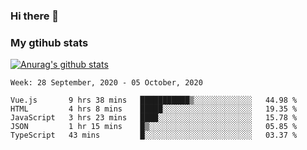 ### Hi there 👋

### My gtihub stats

[![Anurag's github stats](https://github-readme-stats.vercel.app/api?username=gaozhidong)](https://github.com/gaozhidong/github-readme-stats)

<!--START_SECTION:waka-->
```text
Week: 28 September, 2020 - 05 October, 2020

Vue.js       9 hrs 38 mins   ███████████▒░░░░░░░░░░░░░   44.98 % 
HTML         4 hrs 8 mins    █████░░░░░░░░░░░░░░░░░░░░   19.35 % 
JavaScript   3 hrs 23 mins   ████░░░░░░░░░░░░░░░░░░░░░   15.78 % 
JSON         1 hr 15 mins    █▒░░░░░░░░░░░░░░░░░░░░░░░   05.85 % 
TypeScript   43 mins         █░░░░░░░░░░░░░░░░░░░░░░░░   03.37 % 
```
<!--END_SECTION:waka-->